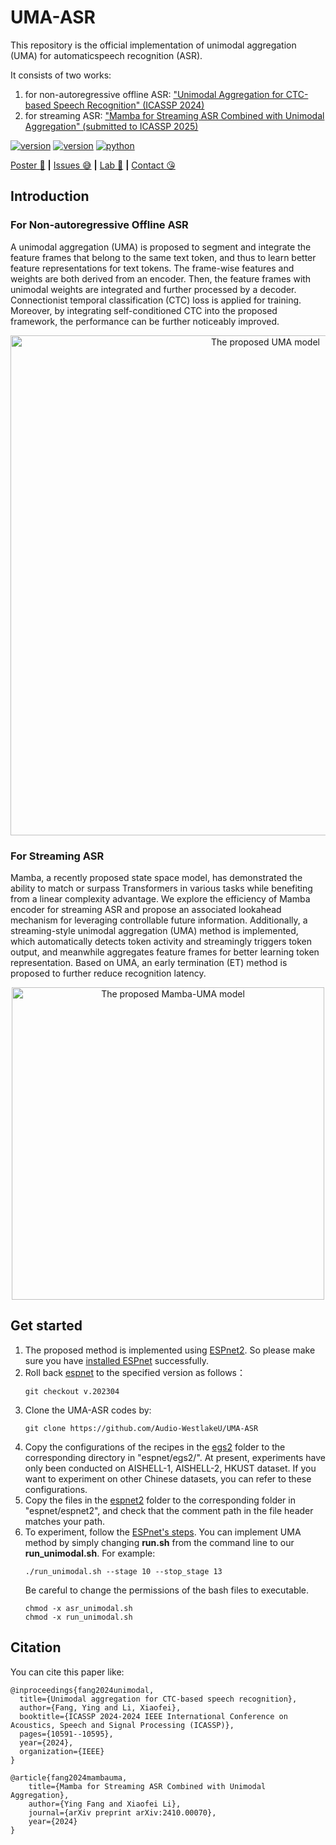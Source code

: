 <!--
 * @Author: FnoY fangying@westlake.edu.cn
 * @LastEditors: fnoy 1084585914@qq.com
 * @LastEditTime: 2024-10-09 15:06:27
 * @FilePath: \UMA-ASR\README.md
-->
# UMA-ASR
This repository is the official implementation of unimodal aggregation (UMA) for automaticspeech recognition (ASR).

It consists of two works:
1. for non-autoregressive offline ASR: ["Unimodal Aggregation for CTC-based Speech Recognition" (ICASSP 2024)](https://ieeexplore.ieee.org/abstract/document/10448248)
2. for streaming ASR: ["Mamba for Streaming ASR Combined with Unimodal Aggregation" (submitted to ICASSP 2025)](https://arxiv.org/abs/2410.00070)
 
<div>
    </p>
    <a href="https://github.com/Audio-WestlakeU/UMA-ASR/"><img src="https://img.shields.io/badge/Platform-linux-lightgrey" alt="version"></a>
    <a href="https://github.com/Audio-WestlakeU/UMA-ASR/"><img src="https://img.shields.io/badge/Python-3.9-orange" alt="version"></a>
    <a href="https://github.com/Audio-WestlakeU/UMA-ASR/"><img src="https://img.shields.io/badge/PyTorch-1.13-brightgreen" alt="python"></a>
</div>

[Poster :star_struck:](https://sigport.org/sites/default/files/docs/fangying_UMA_poster4.0.pdf) **|** [Issues :sweat_smile:](https://github.com/Audio-WestlakeU/UMA-ASR/issues)
 **|** [Lab :hear_no_evil:](https://github.com/Audio-WestlakeU) **|** [Contact :kissing_heart:](fangying@westlake.edu.cn)

## Introduction

### For Non-autoregressive Offline ASR
A unimodal aggregation (UMA) is proposed to segment and integrate the feature frames that belong to the same text token, and thus to learn better feature representations for text tokens. The frame-wise features and weights are both derived from an encoder. Then, the feature frames with unimodal weights are integrated and further processed by a decoder. Connectionist temporal classification (CTC) loss is applied for training. Moreover, by integrating self-conditioned CTC into the proposed framework, the performance can be further noticeably improved.

<div align="center">
<image src="./uma.png"  width="800" alt="The proposed UMA model" />
</div>

### For Streaming ASR
Mamba, a recently proposed state space model, has demonstrated the ability to match or surpass Transformers in various tasks while benefiting from a linear complexity advantage. We explore the efficiency of Mamba encoder for streaming ASR and propose an associated lookahead mechanism for leveraging controllable future information. Additionally, a streaming-style unimodal aggregation (UMA) method is
implemented, which automatically detects token activity and streamingly triggers token output, and meanwhile aggregates feature frames for better learning token representation. Based on UMA, an early termination (ET) method is proposed to further reduce recognition latency.

<div align="center">
<image src="./mamba_uma.png"  width="500" alt="The proposed Mamba-UMA model" />
</div>


## Get started
1. The proposed method is implemented using [ESPnet2](https://github.com/espnet/espnet). So please make sure you have [installed ESPnet](https://espnet.github.io/espnet/installation.html#) successfully. 
2. Roll back [espnet](https://github.com/espnet/espnet/tree/v.202304) to the specified version as follows：
    ```
    git checkout v.202304
    ```
3. Clone the UMA-ASR codes by:
   ```
   git clone https://github.com/Audio-WestlakeU/UMA-ASR
   ```
4. Copy the configurations of the recipes in the [egs2](https://github.com/Audio-WestlakeU/UMA-ASR/tree/main/egs2) folder to the corresponding directory in "espnet/egs2/". At present, experiments have only been conducted on AISHELL-1, AISHELL-2, HKUST dataset. If you want to experiment on other Chinese datasets, you can refer to these configurations.  
5. Copy the files in the [espnet2](https://github.com/Audio-WestlakeU/UMA-ASR/tree/main/espnet2) folder to the corresponding folder in "espnet/espnet2", and check that the comment path in the file header matches your path.
6. To experiment, follow the [ESPnet's steps](https://espnet.github.io/espnet/espnet2_tutorial.html#recipes-using-espnet2). You can implement UMA method by simply changing **run.sh** from the command line to our **run_unimodal.sh**.  For example:
    ```
    ./run_unimodal.sh --stage 10 --stop_stage 13
    ```
    Be careful to change the permissions of the bash files to executable.
    ```
    chmod -x asr_unimodal.sh
    chmod -x run_unimodal.sh
    ```

## Citation
You can cite this paper like:

```
@inproceedings{fang2024unimodal,
  title={Unimodal aggregation for CTC-based speech recognition},
  author={Fang, Ying and Li, Xiaofei},
  booktitle={ICASSP 2024-2024 IEEE International Conference on Acoustics, Speech and Signal Processing (ICASSP)},
  pages={10591--10595},
  year={2024},
  organization={IEEE}
}

@article{fang2024mambauma,
    title={Mamba for Streaming ASR Combined with Unimodal Aggregation},
    author={Ying Fang and Xiaofei Li},
    journal={arXiv preprint arXiv:2410.00070},
    year={2024}
}
```
